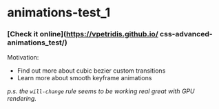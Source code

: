 # animations-test_1

### [Check it online](https://vpetridis.github.io/ css-advanced-animations_test/)

Motivation:
- Find out more about cubic bezier custom transitions
- Learn more about smooth keyframe animations

*p.s. the ``will-change`` rule seems to be working real great with GPU rendering.*
